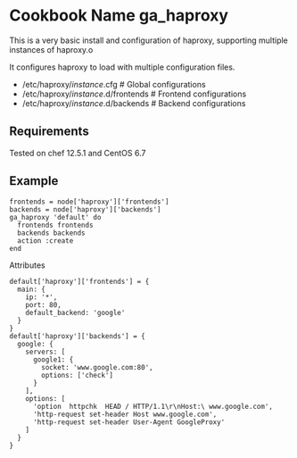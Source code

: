 Cookbook Name ga_haproxy
=========

This is a very basic install and configuration of haproxy, supporting multiple instances of haproxy.o

It configures haproxy to load with multiple configuration files.
* /etc/haproxy/_instance_.cfg          # Global configurations
* /etc/haproxy/_instance_.d/frontends  # Frontend configurations
* /etc/haproxy/_instance_.d/backends   # Backend configurations

Requirements
------------

Tested on chef 12.5.1 and CentOS 6.7


Example
-------
```
frontends = node['haproxy']['frontends']
backends = node['haproxy']['backends']
ga_haproxy 'default' do
  frontends frontends
  backends backends
  action :create
end
```

Attributes
```
default['haproxy']['frontends'] = {
  main: {
    ip: '*',
    port: 80,
    default_backend: 'google'
  }
}
default['haproxy']['backends'] = {
  google: {
    servers: [
      google1: {
        socket: 'www.google.com:80',
        options: ['check']
      }
    ],
    options: [
      'option  httpchk  HEAD / HTTP/1.1\r\nHost:\ www.google.com',
      'http-request set-header Host www.google.com',
      'http-request set-header User-Agent GoogleProxy'
    ]
  }
}
```


